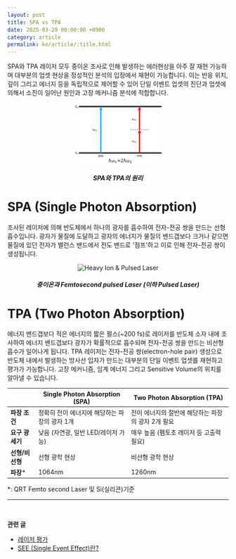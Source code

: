 ```yaml
---
layout: post
title: SPA vs TPA
date: 2025-03-29 00:00:00 +0900
category: article
permalink: ko/article/:title.html
---
```




SPA와 TPA 레이저 모두 중이온 조사로 인해 발생하는 에러현상을 아주 잘 재현 가능하며 대부분의 업셋 현상을 정성적인 분석의 입장에서 재현이 가능합니다. 이는 반응 위치, 깊이 그리고 에너지 등을 독립적으로 제어할 수 있어 단일 이벤트 업셋의 진단과 업셋에 의해서 소진이 일어난 원인과 고장 메커니즘 분석에 적합합니다. 

<p align="center"> 
  <img src="/assets/Articles/SPATPA.png" style="max-width: 40%;" alt= "Single Photon Absorption & Two Photon Absorption">
</p>

<!-- 이미지 설명 -->
<div align="center"> 
<h5>SPA와 TPA의 원리</h5>
</div>

# SPA (Single Photon Absorption)
조사된 레이저에 의해 반도체에서 하나의 광자를 흡수하여 전자-전공 쌍을 만드는 선형 흡수입니다. 광자가 물질에 도달하고
광자의 에너지가 물질의 밴드갭보다 크거나 같으면 물질에 있던 전자가 밸런스 밴드에서 전도 밴드로 '점프'하고 이로 인해 전자-전공 쌍이 생성됩니다.

<!-- 중앙 정렬 이미지 -->
<p align="center"> 
  <img src="/assets/Chapter-1/fig_1_heavy-ion_vs_pulsed_laser.png" style="max-width: 80%;" alt=" Heavy Ion & Pulsed Laser">
</p>

<!-- 이미지 설명 -->
<div align="center"> 
<h5>중이온과 Femtosecond pulsed Laser (이하 Pulsed Laser)</h5>
</div>


# TPA (Two Photon Absorption)
에너지 밴드갭보다 적은 에너지의 짧은 펄스(~200 fs)로 레이저를 반도체 소자 내에 조사하여 에너지 밴드갭보다 광자가 확률적으로 흡수되며 전자-전공 쌍을 만드는 비선형 흡수가 일어나게 됩니다.
TPA 레이저는 전자-전공 쌍(electron-hole pair) 생성으로 반도체 내에서 발생하는 방사선 입자가 만드는 대부분의 단일 이벤트 업셋를 재현하고 평가가 가능합니다. 고장 메커니즘, 임계 에너지 그리고 Sensitive Volume의 위치를 알아낼 수 있습니다.

<div align="center">

|                | Single Photon Absorption (SPA)                      | Two Photon Absorption (TPA)                                      |
|------------------|-----------------------------------------------------|-------------------------------------------------------------------|
| **파장 조건**    | 정확히 전이 에너지에 해당하는 파장의 광자 1개       | 전이 에너지의 절반에 해당하는 파장의 광자 2개 필요                 |
| **요구 광세기**  | 낮음 (자연광, 일반 LED/레이저 가능)                 | 매우 높음 (펨토초 레이저 등 고출력 필요)                         |
| **선형/비선형**  | 선형 광학 현상                                       | 비선형 광학 현상                                         |
| **파장***         | 1064nm                                            | 1260nm                                                           |

</div>

*: QRT Femto second Laser 및 Si(실리콘)기준



-------------------------------------
<br/> <!-- 한줄 띄기 -->

**관련 글**
- [레이저 평가](/ko/article/4.레이저평가.html)
- [SEE (Single Event Effect)란?](/ko/article/1.-SEE.html)